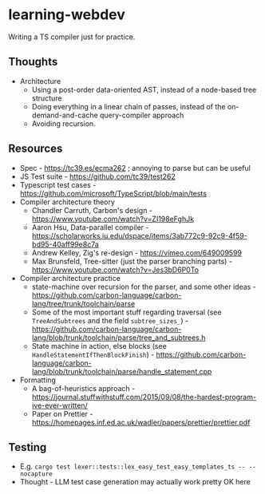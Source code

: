 # learning-webdev
Writing a TS compiler just for practice.

## Thoughts
- Architecture
  - Using a post-order data-oriented AST, instead of a node-based tree structure
  - Doing everything in a linear chain of passes, instead of the
    on-demand-and-cache query-compiler approach
  - Avoiding recursion.

## Resources
- Spec - https://tc39.es/ecma262 ; annoying to parse but can be useful
- JS Test suite - https://github.com/tc39/test262
- Typescript test cases - https://github.com/microsoft/TypeScript/blob/main/tests
- Compiler architecture theory
  - Chandler Carruth, Carbon's design - https://www.youtube.com/watch?v=ZI198eFghJk
  - Aaron Hsu, Data-parallel compiler - https://scholarworks.iu.edu/dspace/items/3ab772c9-92c9-4f59-bd95-40aff99e8c7a
  - Andrew Kelley, Zig's re-design - https://vimeo.com/649009599
  - Max Brunsfeld, Tree-sitter (just the parser branching parts) - https://www.youtube.com/watch?v=Jes3bD6P0To
- Compiler architecture practice
  - state-machine over recursion for the parser, and some other ideas - https://github.com/carbon-language/carbon-lang/tree/trunk/toolchain/parse
  - Some of the most important stuff regarding traversal (see `TreeAndSubtrees` and the field `subtree_sizes_`) - https://github.com/carbon-language/carbon-lang/blob/trunk/toolchain/parse/tree_and_subtrees.h
  - State machine in action, else blocks (see `HandleStatementIfThenBlockFinish`) - https://github.com/carbon-language/carbon-lang/blob/trunk/toolchain/parse/handle_statement.cpp
- Formatting
  - A bag-of-heuristics approach - https://journal.stuffwithstuff.com/2015/09/08/the-hardest-program-ive-ever-written/
  - Paper on Prettier - https://homepages.inf.ed.ac.uk/wadler/papers/prettier/prettier.pdf

## Testing
- E.g. `cargo test lexer::tests::lex_easy_test_easy_templates_ts -- --nocapture`
- Thought - LLM test case generation may actually work pretty OK here
